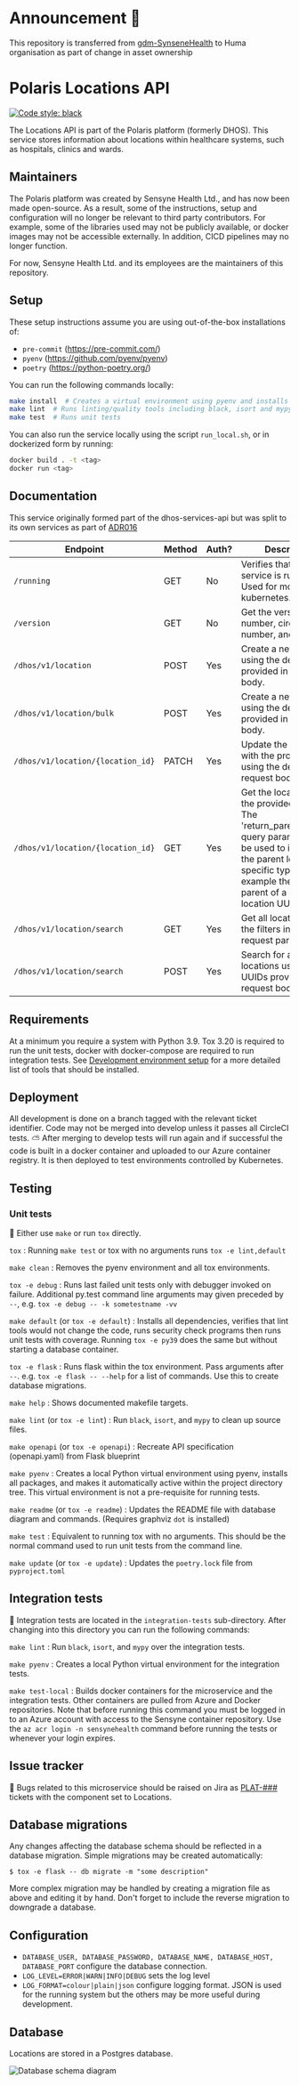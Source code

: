 # Announcement :loudspeaker: 

This repository is transferred from [gdm-SynseneHealth](https://github.com/sensynehealth/polaris-locations-api) to Huma organisation as part of change in asset ownership 
<!-- Title - A concise title for the service that fits the pattern identified and in use across all services. -->
# Polaris Locations API

[![Code style: black](https://img.shields.io/badge/code%20style-black-000000.svg)](https://github.com/ambv/black)

<!-- Description - Fewer than 500 words that describe what a service delivers, providing an informative, descriptive, and comprehensive overview of the value a service brings to the table. -->
The Locations API is part of the Polaris platform (formerly DHOS). This service stores information about locations
within healthcare systems, such as hospitals, clinics and wards.

## Maintainers
The Polaris platform was created by Sensyne Health Ltd., and has now been made open-source. As a result, some of the
instructions, setup and configuration will no longer be relevant to third party contributors. For example, some of
the libraries used may not be publicly available, or docker images may not be accessible externally. In addition, 
CICD pipelines may no longer function.

For now, Sensyne Health Ltd. and its employees are the maintainers of this repository.

## Setup
These setup instructions assume you are using out-of-the-box installations of:
- `pre-commit` (https://pre-commit.com/)
- `pyenv` (https://github.com/pyenv/pyenv)
- `poetry` (https://python-poetry.org/)

You can run the following commands locally:
```bash
make install  # Creates a virtual environment using pyenv and installs the dependencies using poetry
make lint  # Runs linting/quality tools including black, isort and mypy
make test  # Runs unit tests
```

You can also run the service locally using the script `run_local.sh`, or in dockerized form by running:
```bash
docker build . -t <tag>
docker run <tag>
```

## Documentation
<!-- Include links to any external documentation including relevant ADR documents.
     Insert API endpoints using markdown-swagger tags (and ensure the `make openapi` target keeps them up to date).
     -->
This service originally formed part of the dhos-services-api but was split to its own services as part of [ADR016](https://sensynehealth.atlassian.net/wiki/spaces/SENS/pages/207519760/ADR016+Locations+service)
<!-- markdown-swagger -->
 Endpoint                          | Method | Auth? | Description                                                                                                                                                                                                  
 --------------------------------- | ------ | ----- | -------------------------------------------------------------------------------------------------------------------------------------------------------------------------------------------------------------
 `/running`                        | GET    | No    | Verifies that the service is running. Used for monitoring in kubernetes.                                                                                                                                     
 `/version`                        | GET    | No    | Get the version number, circleci build number, and git hash.                                                                                                                                                 
 `/dhos/v1/location`               | POST   | Yes   | Create a new location using the details provided in the request body.                                                                                                                                        
 `/dhos/v1/location/bulk`          | POST   | Yes   | Create a new location using the details provided in the request body.                                                                                                                                        
 `/dhos/v1/location/{location_id}` | PATCH  | Yes   | Update the location with the provided UUID using the details in the request body.                                                                                                                            
 `/dhos/v1/location/{location_id}` | GET    | Yes   | Get the location with the provided UUID. The 'return_parent_of_type' query parameter can be used to instead get the parent location of a specific type, for example the ward parent of a bed's location UUID.
 `/dhos/v1/location/search`        | GET    | Yes   | Get all locations using the filters in the request parameters.                                                                                                                                               
 `/dhos/v1/location/search`        | POST   | Yes   | Search for a list of locations using the UUIDs provided in the request body.                                                                                                                                 
<!-- /markdown-swagger -->

## Requirements
<!-- An outline of what other services, tooling, and libraries needed to make a service operate, providing a
  complete list of EVERYTHING required to work properly. -->
  At a minimum you require a system with Python 3.9. Tox 3.20 is required to run the unit tests, docker with docker-compose are required to run integration tests. See [Development environment setup](https://sensynehealth.atlassian.net/wiki/spaces/SPEN/pages/3193270/Development%2Benvironment%2Bsetup) for a more detailed list of tools that should be installed.
  
## Deployment
<!-- Setup - A step by step outline from start to finish of what is needed to setup and operate a service, providing as
  much detail as you possibly for any new user to be able to get up and running with a service. -->
  
  All development is done on a branch tagged with the relevant ticket identifier.
  Code may not be merged into develop unless it passes all CircleCI tests.
  :partly_sunny: After merging to develop tests will run again and if successful the code is built in a docker container and uploaded to our Azure container registry. It is then deployed to test environments controlled by Kubernetes.

## Testing
<!-- Testing - Providing details and instructions for mocking, monitoring, and testing a service, including any services or
  tools used, as well as links or reports that are part of active testing for a service. -->
  ### Unit tests
  :microscope: Either use `make` or run `tox` directly.
  
  <!-- markdown-make Makefile tox.ini -->
`tox` : Running `make test` or tox with no arguments runs `tox -e lint,default`

`make clean` : Removes the pyenv environment and all tox environments.

`tox -e debug` : Runs last failed unit tests only with debugger invoked on failure. Additional py.test command line arguments may given preceded by `--`, e.g. `tox -e debug -- -k sometestname -vv`

`make default` (or `tox -e default`) : Installs all dependencies, verifies that lint tools would not change the code, runs security check programs then runs unit tests with coverage. Running `tox -e py39` does the same but without starting a database container.

`tox -e flask` : Runs flask within the tox environment. Pass arguments after `--`. e.g. `tox -e flask -- --help` for a list of commands. Use this to create database migrations.

`make help` : Shows documented makefile targets.

`make lint` (or `tox -e lint`) : Run `black`, `isort`, and `mypy` to clean up source files.

`make openapi` (or `tox -e openapi`) : Recreate API specification (openapi.yaml) from Flask blueprint

`make pyenv` : Creates a local Python virtual environment using pyenv, installs all packages, and makes it automatically active within the project directory tree. This virtual environment is not a pre-requisite for running tests.

`make readme` (or `tox -e readme`) : Updates the README file with database diagram and commands. (Requires graphviz `dot` is installed)

`make test` : Equivalent to running tox with no arguments. This should be the normal command used to run unit tests from the command line.

`make update` (or `tox -e update`) : Updates the `poetry.lock` file from `pyproject.toml`

<!-- /markdown-make -->

  ## Integration tests
  :nut_and_bolt: Integration tests are located in the `integration-tests` sub-directory. After changing into this directory you can run the following commands:

  <!-- markdown-make integration-tests/Makefile -->
`make lint` : Run `black`, `isort`, and `mypy` over the integration tests.

`make pyenv` : Creates a local Python virtual environment for the integration tests.

`make test-local` : Builds docker containers for the microservice and the integration tests. Other containers are pulled from Azure and Docker repositories. Note that before running this command you must be logged in to an Azure account with access to the Sensyne container repository. Use the `az acr login -n sensynehealth` command before running the tests or whenever your login expires.

<!-- /markdown-make -->
    
  ## Issue tracker
  :bug: Bugs related to this microservice should be raised on Jira as [PLAT-###](https://sensynehealth.atlassian.net/issues/?jql=project%20%3D%20PLAT%20AND%20component%20%3D%20Locations) tickets with the component set to Locations.
  
  ## Database migrations
  Any changes affecting the database schema should be reflected in a database migration. Simple migrations may be created automatically:
  
  ```$ tox -e flask -- db migrate -m "some description"```
  
  More complex migration may be handled by creating a migration file as above and editing it by hand.
  Don't forget to include the reverse migration to downgrade a database.
  
## Configuration
<!-- Configuration - An outline of all configuration and environmental variables that can be adjusted or customized as part
  of service operations, including as much detail on default values, or options that would produce different known
  results for a service. -->
  * `DATABASE_USER, DATABASE_PASSWORD,
   DATABASE_NAME, DATABASE_HOST, DATABASE_PORT` configure the database connection.
  * `LOG_LEVEL=ERROR|WARN|INFO|DEBUG` sets the log level
  * `LOG_FORMAT=colour|plain|json` configure logging format. JSON is used for the running system but the others may be more useful during development.
  
## Database
Locations are stored in a Postgres database.

<!-- Rebuild this diagram with `make readme` -->
![Database schema diagram](docs/schema.png)
